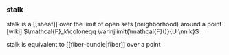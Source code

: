 ### stalk

stalk is a [[sheaf]] over the limit of open sets (neighborhood) around a point [wiki]
 $\mathcal{F}_k\coloneqq \varinjlimit{\mathcal{F}()}{U \nn k}$

 stalk is equivalent to [[fiber-bundle|fiber]] over a point
